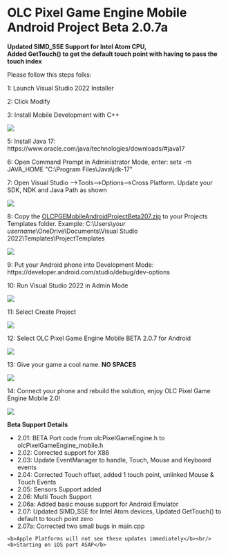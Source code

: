 # OLC Pixel Game Engine Mobile Android Project Beta 2.0.7a
<p><b>Updated SIMD_SSE Support for Intel Atom CPU,<br/> Added GetTouch() to get the default touch point with having to pass the touch index</b></p>
<p>Please follow this steps folks:</p>
<p>1: Launch Visual Studio 2022 Installer</p> <!--Thanks @Pirate Voxel -->
<p>2: Click Modify</p>
<p>3: Install Mobile Development with C++ </p>
<p><img src='https://github.com/Johnnyg63/OLCPGEMobileAndroidProjectBeta20/assets/96908304/5812774f-54fa-4875-90ec-4f2e2d7a9899' />
</p>
<p>5: Install Java 17: https://www.oracle.com/java/technologies/downloads/#java17</p>
<p>6: Open Command Prompt in Administrator Mode, enter: setx -m JAVA_HOME "C:\Program Files\Java\jdk-17"</p>
<p>7: Open Visual Studio -->Tools-->Options-->Cross Platform. Update your SDK, NDK and Java Path as shown</p>
<p><img src='https://github.com/Johnnyg63/OLCPGEMobileAndroidProjectBeta20/assets/96908304/77f70549-0d99-4f1e-9415-42fda6a99b20' /></p>
<p>8: Copy the <a href="https://github.com/Johnnyg63/OLCPGEMobileAndroidProjectBeta20/blob/master/OLCPGEMobileAndroidProjectBeta207.zip">OLCPGEMobileAndroidProjectBeta207.zip</a> to your Projects Templates folder. Example: C:\Users\<i>your username</i>\OneDrive\Documents\Visual Studio 2022\Templates\ProjectTemplates</p>
<p><img src='https://github.com/Johnnyg63/OLCPGEMobileAndroidProjectBeta20/assets/96908304/02accc1a-38b2-44b0-b125-18dea3ab6c50' /></p>
<p>9: Put your Android phone into Development Mode: https://developer.android.com/studio/debug/dev-options</p> <!--Thanks @Pirate Voxel -->
<p>10: Run Visual Studio 2022 in Admin Mode</p>
<p><img src='https://github.com/Johnnyg63/OLCPGEMobileAndroidProjectBeta20/assets/96908304/daa5e9a6-309c-4b48-be44-c897ff54b6b2' /></p>
<p>11: Select Create Project</p>
<p><img src='https://github.com/Johnnyg63/OLCPGEMobileAndroidProjectBeta20/assets/96908304/c720f822-4e62-417c-8322-b38f8f102059' /></p>
<p>12: Select OLC Pixel Game Engine Mobile BETA 2.0.7 for Android</p>
<p><img src='https://github.com/Johnnyg63/OLCPGEMobileAndroidProjectBeta20/assets/96908304/8846b866-35a3-435b-aba8-3d628feafe0f' /></p>
<p>13: Give your game a cool name. <b>NO SPACES</b></p>
<p><img src='https://github.com/Johnnyg63/OLCPGEMobileAndroidProjectBeta20/assets/96908304/ed80418c-ab99-40b9-9952-14b2fe2914c4' /></p>
<p>14: Connect your phone and rebuild the solution, enjoy OLC Pixel Game Engine Mobile 2.0!</p>
<p><img src='https://github.com/Johnnyg63/OLCPGEMobileAndroidProjectBeta20/assets/96908304/b5e9e72e-73cf-4fe1-ba66-7df31790fce9' /></p>

<p><b>Beta Support Details</b></p>
<p>
<ul>
  <li>2.01: BETA Port code from olcPixelGameEngine.h to olcPixelGameEngine_mobile.h</li>
  <li>2.02: Corrected support for X86</li>
  <li>2.03: Update EventManager to handle, Touch, Mouse and Keyboard events</li>
  <li>2.04: Corrected Touch offset, added 1 touch point, unlinked Mouse & Touch Events</li>
  <li>2.05: Sensors Support added</li>
  <li>2.06: Multi Touch Support</li>
  <li>2.06a: Added basic mouse support for Android Emulator</li>
  <li>2.07: Updated SIMD_SSE for Intel Atom devices, Updated GetTouch() to default to touch point zero</li>
  <li>2.07a: Corrected two small bugs in main.cpp</li>
</ul>
	
	<b>Apple Platforms will not see these updates immediately</b><br/>
	<b>Starting on iOS port ASAP</b>

</p>
